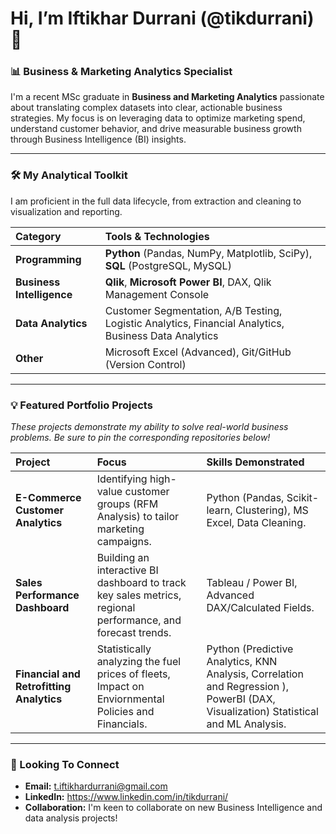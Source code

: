# Hi, I’m Iftikhar Durrani (@tikdurrani) 👋

### 📊 Business & Marketing Analytics Specialist

I'm a recent MSc graduate in **Business and Marketing Analytics** passionate about translating complex datasets into clear, actionable business strategies. My focus is on leveraging data to optimize marketing spend, understand customer behavior, and drive measurable business growth through Business Intelligence (BI) insights.

---

### 🛠️ My Analytical Toolkit

I am proficient in the full data lifecycle, from extraction and cleaning to visualization and reporting.

| Category | Tools & Technologies |
| :--- | :--- |
| **Programming** | **Python** (Pandas, NumPy, Matplotlib, SciPy), **SQL** (PostgreSQL, MySQL) |
| **Business Intelligence** | **Qlik**, **Microsoft Power BI**, DAX,  Qlik Management Console |
| **Data Analytics** | Customer Segmentation, A/B Testing, Logistic Analytics, Financial Analytics, Business Data Analytics|
| **Other** | Microsoft Excel (Advanced), Git/GitHub (Version Control) |

---

### 💡 Featured Portfolio Projects

*These projects demonstrate my ability to solve real-world business problems. Be sure to pin the corresponding repositories below!*

| Project | Focus | Skills Demonstrated |
| :--- | :--- | :--- |
| **E-Commerce Customer Analytics** | Identifying high-value customer groups (RFM Analysis) to tailor marketing campaigns. | Python (Pandas, Scikit-learn, Clustering), MS Excel, Data Cleaning. |
| **Sales Performance Dashboard** | Building an interactive BI dashboard to track key sales metrics, regional performance, and forecast trends. | Tableau / Power BI, Advanced DAX/Calculated Fields. |
| **Financial and Retrofitting Analytics** | Statistically analyzing the fuel prices of fleets, Impact on Enviornmental Policies and Financials. | Python (Predictive Analytics, KNN Analysis, Correlation and Regression ), PowerBI (DAX, Visualization) Statistical and ML Analysis.|

---

### 🎯 Looking To Connect

* **Email:** t.iftikhardurrani@gmail.com
* **LinkedIn:** https://www.linkedin.com/in/tikdurrani/
* **Collaboration:** I'm keen to collaborate on new Business Intelligence and data analysis projects!
